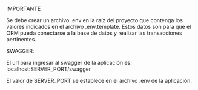 IMPORTANTE

Se debe crear un archivo .env en la raíz del proyecto que contenga los valores indicados en el archivo .env.template. Estos datos son para que el ORM pueda conectarse a la base de datos y realizar las transacciones pertinentes.

SWAGGER:

El url para ingresar al swagger de la aplicación es: localhost:SERVER_PORT/swagger

El valor de SERVER_PORT se establece en el archivo .env de la aplicación.
